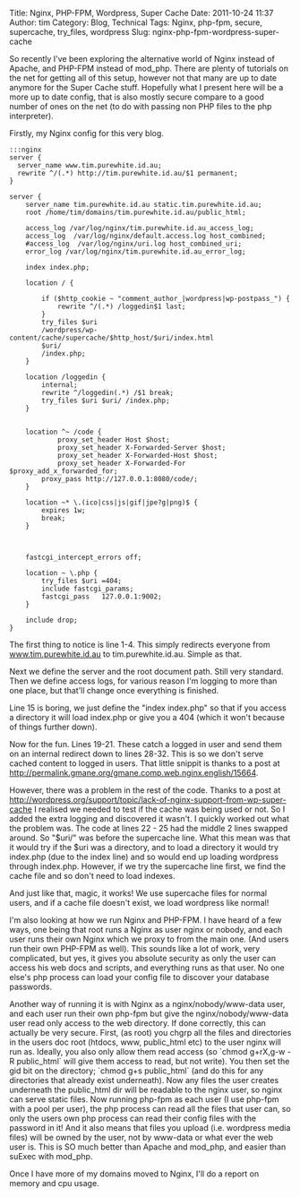 Title: Nginx, PHP-FPM, Wordpress, Super Cache
Date: 2011-10-24 11:37
Author: tim
Category: Blog, Technical
Tags: Nginx, php-fpm, secure, supercache, try_files, wordpress
Slug: nginx-php-fpm-wordpress-super-cache

So recently I've been exploring the alternative world of Nginx instead
of Apache, and PHP-FPM instead of mod\_php. There are plenty of
tutorials on the net for getting all of this setup, however not that
many are up to date anymore for the Super Cache stuff. Hopefully what I
present here will be a more up to date config, that is also mostly
secure compare to a good number of ones on the net (to do with passing
non PHP files to the php interpreter).

Firstly, my Nginx config for this very blog.

    :::nginx
    server {
      server_name www.tim.purewhite.id.au;
      rewrite ^/(.*) http://tim.purewhite.id.au/$1 permanent;
    }

    server {
        server_name tim.purewhite.id.au static.tim.purewhite.id.au;
        root /home/tim/domains/tim.purewhite.id.au/public_html;

        access_log /var/log/nginx/tim.purewhite.id.au_access_log;
        access_log  /var/log/nginx/default.access.log host_combined;
        #access_log  /var/log/nginx/uri.log host_combined_uri;
        error_log /var/log/nginx/tim.purewhite.id.au_error_log;

        index index.php;

        location / {

            if ($http_cookie ~ "comment_author_|wordpress|wp-postpass_") {
                rewrite ^/(.*) /loggedin$1 last;
            }
            try_files $uri
            /wordpress/wp-content/cache/supercache/$http_host/$uri/index.html
            $uri/
            /index.php;
        }

        location /loggedin {
            internal;
            rewrite ^/loggedin(.*) /$1 break;
            try_files $uri $uri/ /index.php;
        }


        location ^~ /code {
                proxy_set_header Host $host;
                proxy_set_header X-Forwarded-Server $host;
                proxy_set_header X-Forwarded-Host $host;
                proxy_set_header X-Forwarded-For $proxy_add_x_forwarded_for;
            proxy_pass http://127.0.0.1:8080/code/;
        }

        location ~* \.(ico|css|js|gif|jpe?g|png)$ {
            expires 1w;
            break;
        }



        fastcgi_intercept_errors off;

        location ~ \.php {
            try_files $uri =404;
            include fastcgi_params;
            fastcgi_pass   127.0.0.1:9002;
        }

        include drop;
    }

The first thing to notice is line 1-4. This simply redirects everyone
from www.tim.purewhite.id.au to tim.purewhite.id.au. Simple as that.

Next we define the server and the root document path. Still very
standard. Then we define access logs, for various reason I'm logging to
more than one place, but that'll change once everything is finished.

Line 15 is boring, we just define the "index index.php" so that if you
access a directory it will load index.php or give you a 404 (which it
won't because of things further down).

Now for the fun. Lines 19-21. These catch a logged in user and send them
on an internal redirect down to lines 28-32. This is so we don't serve
cached content to logged in users. That little snippit is thanks to a
post at <http://permalink.gmane.org/gmane.comp.web.nginx.english/15664>.

However, there was a problem in the rest of the code. Thanks to a post
at
<http://wordpress.org/support/topic/lack-of-nginx-support-from-wp-super-cache>
I realised we needed to test if the cache was being used or not. So I
added the extra logging and discovered it wasn't. I quickly worked out
what the problem was. The code at lines 22 - 25 had the middle 2 lines
swapped around. So "\$uri/" was before the supercache line. What this
mean was that it would try if the \$uri was a directory, and to load a
directory it would try index.php (due to the index line) and so would
end up loading wordpress through index.php. However, if we try the
supercache line first, we find the cache file and so don't need to load
indexes.

And just like that, magic, it works! We use supercache files for normal
users, and if a cache file doesn't exist, we load wordpress like normal!

I'm also looking at how we run Nginx and PHP-FPM. I have heard of a few
ways, one being that root runs a Nginx as user nginx or nobody, and each
user runs their own Nginx which we proxy to from the main one. (And
users run their own PHP-FPM as well). This sounds like a lot of work,
very complicated, but yes, it gives you absolute security as only the
user can access his web docs and scripts, and everything runs as that
user. No one else's php process can load your config file to discover
your database passwords.

Another way of running it is with Nginx as a nginx/nobody/www-data user,
and each user run their own php-fpm but give the nginx/nobody/www-data
user read only access to the web directory. If done correctly, this can
actually be very secure. First, (as root) you chgrp all the files and
directories in the users doc root (htdocs, www, public\_html etc) to the
user nginx will run as. Ideally, you also only allow them read access
(so \`chmod g+rX,g-w -R public\_html\` will give them access to read,
but not write). You then set the gid bit on the directory; \`chmod g+s
public\_html\` (and do this for any directories that already exist
underneath). Now any files the user creates underneath the public\_html
dir will be readable to the nginx user, so nginx can serve static files.
Now running php-fpm as each user (I use php-fpm with a pool per user),
the php process can read all the files that user can, so only the users
own php process can read their config files with the password in it! And
it also means that files you upload (i.e. wordpress media files) will be
owned by the user, not by www-data or what ever the web user is. This is
SO much better than Apache and mod\_php, and easier than suExec with
mod\_php.

Once I have more of my domains moved to Nginx, I'll do a report on
memory and cpu usage.
